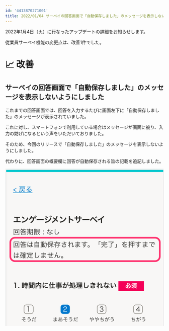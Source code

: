 ```yaml
---
id: '4413870271001'
title: 2022/01/04 サーベイの回答画面で「自動保存しました」のメッセージを表示しないようにしました
---
```

2022年1月4日（火）に行なったアップデートの詳細をお知らせします。

従業員サーベイ機能の変更点は、改善1件でした。

# 📈 改善

## サーベイの回答画面で「自動保存しました」のメッセージを表示しないようにしました

これまでの回答画面では、回答を入力するたびに画面左下に「自動保存しました」のメッセージが表示されていました。

これに対し、スマートフォンで利用している場合はメッセージが画面に被り、入力の妨げになるという声をいただいておりました。

そのため、今回のリリースで「自動保存しました」のメッセージを表示しないようにしました。

代わりに、回答画面の概要欄に回答が自動保存される旨の記載を追記しました。

![](./survey_001.png)
